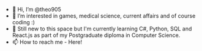 - 👋 Hi, I’m @theo905
- 👀 I’m interested in games, medical science, current affairs and of course coding :)
- 🌱 Still new to this space but I'm currently learning C#, Python, SQL and React.js as part of my Postgraduate diploma in Computer Science. 
- 📫 How to reach me - Here!

<!---
theo905/theo905 is a ✨ special ✨ repository because its `README.md` (this file) appears on your GitHub profile.
You can click the Preview link to take a look at your changes.
--->
